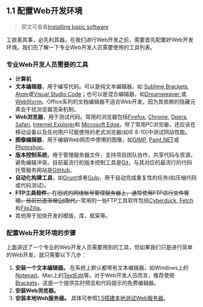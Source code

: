 ## 1.1 配置Web开发环境

> 原文可查看[Installing basic software](https://developer.mozilla.org/en-US/docs/Learn/Getting_started_with_the_web/Installing_basic_software)

工欲善其事，必先利其器。在我们进行Web开发之前，需要首先配置好Web开发环境。我们先了解一下专业Web开发人员需要使用的工具列表。

### 专业Web开发人员需要的工具

- **计算机**
- **文本编辑器**，用于编写代码。可以是纯文本编辑器，如 [Sublime](https://www.sublimetext.com/),[Brackets](http://brackets.io/), [Atom](https://atom.io/)或[Visual Studio Code](https://code.visualstudio.com/)；也可以是混合编辑器，如[Dreamweaver ](https://www.adobe.com/products/dreamweaver.html)或[WebStorm](https://www.jetbrains.com/webstorm/)。Office系列的文档编辑器不适合Web开发，因为其依赖的隐藏元素会干扰浏览器渲染机制。
- **Web浏览器**，用于测试代码。常用的浏览器包括[Firefox](https://www.mozilla.org/en-US/firefox/new/), [Chrome](https://www.google.com/chrome/browser/), [Opera](http://www.opera.com/), [Safari](https://www.apple.com/safari/), [Internet Explorer](http://windows.microsoft.com/en-us/internet-explorer/download-ie)和 [Microsoft Edge](https://www.microsoft.com/en-us/windows/microsoft-edge)。除了常用PC浏览器，还应该在移动设备以及任何用户可能使用的老式浏览器(如IE 8-10)中测试网站性能。
- **图像编辑器**，用于编辑Web网页中使用的图像，如[GIMP](http://www.gimp.org/), [Paint.NET](http://www.getpaint.net/)或[Photoshop](https://www.adobe.com/products/photoshop.html)。
- **版本控制系统**，用于管理服务器文件，支持项目团队协作，共享代码与资源，避免编辑冲突。目前最流行的版本控制工具是[Git](http://git-scm.com/)，与其对应的最流行的代码托管服务网站是[GitHub](https://github.com/)。
- **自动化构建工具**，如[Grunt](http://gruntjs.com/)或者[Gulp](http://gulpjs.com/)，用于自动完成重复性的任务(如压缩代码或代码测试)。
- ~~**FTP工具软件**，在旧式的网络帐号管理服务器上，通常使用FTP进行文件管理，目前已逐渐被[Git](http://git-scm.com/)取代。~~常用的一些FTP工具软件包括[Cyberduck](https://cyberduck.io/), [Fetch](http://fetchsoftworks.com/)和[FileZilla](https://filezilla-project.org/)。
- 其他用于加快开发的模版，库，框架等。

### 配置Web开发环境的步骤

上面讲述了一个专业的Web开发人员需要用到的工具，但如果我们只是进行简单的Web开发，就只需要以下几步：

1. **安装一个文本编辑器。** 在系统上默认都带有文本编辑器，如Windows上的[Notepad](https://en.wikipedia.org/wiki/Microsoft_Notepad)，Mac上的[TextEdit](https://en.wikipedia.org/wiki/TextEdit)等。对于Web开发人员而言，推荐使用[Brackets](http://brackets.io/)，这是一个提供实时预览和代码提示的免费编辑器。
2. **安装Web浏览器。**
3. **安装本地Web服务器。** 具体可参照[1.5搭建本地测试Web服务器](./1.5搭建本地测试Web服务器.md)。